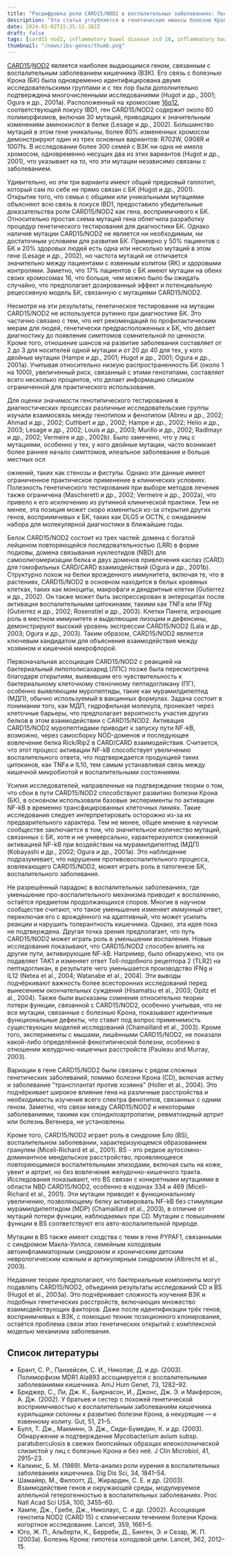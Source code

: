 ```yaml
---
title: "Расшифровка роли CARD15/NOD2 в воспалительных заболеваниях: Понимание болезни Крона и синдрома Бло"
description: "Эта статья углубляется в генетические нюансы болезни Крона и синдрома Бло, сосредотачиваясь на различном воздействии мутаций гена CARD15/NOD2. Она освещает контрастные функциональные результаты в этих заболеваниях и подчёркивает продолжающиеся трудности в установлении связи между генетическими открытиями и механизмами заболеваний."
date: 2024-01-02T15:35:12.382Z
draft: false
tags: [card15 nod2, inflammatory bowel disease icd 10, inflammatory bowel syndrome icd 10, is crohns an autoimmune disease, crohn's disease icd 10, crohn's colitis icd 10, Muckle–Wells syndrome, familial cold autoinflammatory syndrome, familial cold inflammatory syndrome, chronic infantile neurological cutaneous and articular syndrome]
thumbnail: "/news/ibs-genes/thumb.png"
---
```


[CARD15](https://www.omim.org/entry/605956?search=card15&highlight=card15)/[NOD2](https://www.omim.org/entry/605956?search=NOD2&highlight=nod2) является наиболее выдающимся геном, связанным с воспалительным заболеванием кишечника (ВЗК). Его связь с болезнью Крона (БК) была одновременно идентифицирована двумя исследовательскими группами и с тех пор была дополнительно подтверждена многочисленными исследованиями (Hugot и др., 2001; Ogura и др., 2001a). Расположенный на хромосоме [16q12](https://www.ncbi.nlm.nih.gov/gene/?term=human[organism]+AND+16q12), соответствующей локусу IBD1, ген CARD15/NOD2 содержит около 60 полиморфизмов, включая 30 мутаций, приводящих к значительным изменениям аминокислот в белке (Lesage и др., 2002). Большинство мутаций в этом гене уникальны, более 80% измененных хромосом демонстрируют один из трех основных вариантов: R702W, G908R и 1007fs. В исследовании более 300 семей с ВЗК ни одна не имела хромосом, одновременно несущих два из этих вариантов (Hugot и др., 2001), что указывает на то, что эти мутации независимо связаны с заболеванием.

Удивительно, но эти три варианта имеют общий предковый гаплотип, который сам по себе не прямо связан с БК (Hugot и др., 2001). Открытие того, что семьи с общими или уникальными мутациями объясняют всю связь в локусе IBD1, предоставило убедительные доказательства роли CARD15/NOD2 как гена, восприимчивого к БК. Относительно простая схема мутаций гена облегчила разработку процедур генетического тестирования для диагностики БК. Однако наличие мутации CARD15/NOD2 не является ни необходимым, ни достаточным условием для развития БК. Примерно у 50% пациентов с БК и 20% здоровых людей есть одна или несколько мутаций в этом гене (Lesage и др., 2002), но частота мутаций не отличается значительно между пациентами с язвенным колитом (ЯК) и здоровыми контролями. Заметно, что 17% пациентов с БК имеют мутации на обеих своих хромосомах 16, что больше, чем можно было бы ожидать случайно, что предполагает дозированный эффект и потенциальную рецессивную модель БК, связанную с мутациями CARD15/NOD2.

Несмотря на эти результаты, генетическое тестирование на мутации CARD15/NOD2 не используется рутинно при диагностике БК. Это частично связано с тем, что нет рекомендаций по профилактическим мерам для людей, генетически предрасположенных к БК, что делает диагностику до появления симптомов сомнительной по ценности. Кроме того, отношение шансов на развитие заболевания составляет от 2 до 3 для носителей одной мутации и от 20 до 40 для тех, у кого двойные мутации (Hampe и др., 2001; Hugot и др., 2001; Ogura и др., 2001a). Учитывая относительно низкую распространенность БК (около 1 на 1000), увеличенный риск, связанный с этими генотипами, составляет всего несколько процентов, что делает информацию слишком ограниченной для практического использования.

Для оценки значимости генотипического тестирования в диагностических процессах различные исследовательские группы изучали взаимосвязь между генотипом и фенотипом (Abreu и др., 2002; Ahmad и др., 2002; Cuthbert и др., 2002; Hampe и др., 2002; Helio и др., 2003; Lesage и др., 2002; Louis и др., 2003; Murillo и др., 2002; Radlmayr и др., 2002; Vermeire и др., 2002b). Было замечено, что у лиц с мутациями, особенно у тех, у кого двойные мутации, часто возникает более раннее начало симптомов, илеальное заболевание и больше местных осл

ожнений, таких как стенозы и фистулы. Однако эти данные имеют ограниченное практическое применение в клинических условиях. Полезность генетического тестирования при выборе методов лечения также ограничена (Mascheretti и др., 2002; Vermeire и др., 2002a), что привело к его исключению из рутинной клинической практики. Тем не менее, эта позиция может скоро измениться из-за открытия других генов, восприимчивых к БК, таких как DLG5 и OCTN, с ожиданием набора для молекулярной диагностики в ближайшие годы.

Белок CARD15/NOD2 состоит из трех частей: домена с богатой лейцином повторяющейся последовательностью (LRR) в форме подковы, домена связывания нуклеотидов (NBD) для самоолигомеризации белка и двух доменов привлечения каспаз (CARD) для гомофильных CARD/CARD взаимодействий (Ogura и др., 2001b). Структурно похож на белки врожденного иммунитета, включая те, что в растениях, CARD15/NOD2 в основном находится в белых кровяных клетках, таких как моноциты, макрофаги и дендритные клетки (Gutierrez и др., 2002). Он также может быть экспрессирован в энтероцитах после активации воспалительными цитокинами, такими как TNFa или IFNg (Gutierrez и др., 2002; Rosenstiel и др., 2003). Клетки Панета, играющие роль в местном иммунитете и выделяющие лизоцим и дефенсины, демонстрируют высокий уровень экспрессии CARD15/NOD2 (Lala и др., 2003; Ogura и др., 2003). Таким образом, CARD15/NOD2 является ключевым кандидатом для объяснения взаимодействия между хозяином и кишечной микрофлорой.

Первоначальная ассоциация CARD15/NOD2 с реакцией на бактериальный липополисахарид (ЛПС) позже была пересмотрена благодаря открытиям, выявившим его чувствительность к бактериальному клеточному стеночному пептидогликану (ПГ), особенно выявляющим муропептиды, такие как мурамилдипептид (МДП), обычно используемый в вакцинных формулах. Задача состоит в понимании того, как МДП, гидрофильная молекула, проникает через клеточные барьеры, что предполагает вероятность участия других белков в этом взаимодействии с CARD15/NOD2. Активация CARD15/NOD2 муропептидами приводит к запуску пути NF-kB, возможно, через самосборку NOD-доменов и последующее вовлечение белка Rick/Rip2 в CARD/CARD взаимодействия. Считается, что этот процесс активации NF-kB способствует увеличению воспалительного ответа, что подтверждается продукцией таких цитокинов, как TNFa и IL10, тем самым устанавливая связь между кишечной микробиотой и воспалительными состояниями.

Усилия исследователей, направленные на подтверждение теории о том, что сбои в пути CARD15/NOD2 способствуют развитию болезни Крона (БК), в основном использовали базовые эксперименты по активации NF-kB в временно трансфицированных клеточных линиях. Такие исследования следует интерпретировать осторожно из-за их предварительного характера. Тем не менее, общее мнение в научном сообществе заключается в том, что значительное количество мутаций, связанных с БК, хотя и не универсально, характеризуются сниженной активацией NF-kB при воздействии на мурамилдипептид (МДП) (Kobayashi и др., 2002; Ogura и др., 2001a). Это наблюдение подразумевает, что нарушение противовоспалительного процесса, вовлекающего CARD15/NOD2, может играть роль в патогенезе БК, воспалительного заболевания.



Не разрешённый парадокс в воспалительных заболеваниях, где уменьшение про-воспалительного механизма приводит к воспалению, остаётся предметом продолжающихся споров. Многие в научном сообществе считают, что такое уменьшение изменяет иммунный ответ, переключая его с врождённого на адаптивный, что может усилить реакции и нарушить толерантность кишечника. Однако, эта идея пока не подтверждена. Другая точка зрения предполагает, что путь CARD15/NOD2 может играть роль в уменьшении воспаления. Новые исследования показывают, что CARD15/NOD2 способен влиять на другие пути, активирующие NF-kB. Например, было обнаружено, что он подавляет TAK1 и изменяет ответ Toll-подобного рецептора 2 (TLR2) на пептидогликан, в результате чего уменьшается производство IFNg и IL12 (Netea et al., 2004; Watanabe et al., 2004). Эти выводы подчёркивают важность более всесторонних исследований перед вынесением окончательных суждений (Hisamatsu et al., 2003; Opitz et al., 2004). Также были высказаны сомнения относительно теории потери функции, связанной с CARD15/NOD2, особенно учитывая, что не все мутации, связанные с болезнью Крона, показывают идентичные функциональные дефекты, что ставит под вопрос применимость существующих моделей исследований (Chamaillard et al., 2003). Кроме того, эксперименты с мышами, лишёнными CARD15/NOD2, не показали какой-либо определённой фенотипической болезни, особенно в отношении желудочно-кишечных расстройств (Pauleau and Murray, 2003).

Вариации в гене CARD15/NOD2 были связаны с рядом сложных генетических заболеваний, помимо болезни Крона (CD), включая астму и заболевание "трансплантат против хозяина" (Holler et al., 2004). Это подчёркивает широкое влияние гена на различные расстройства и необходимость изучения всего спектра фенотипов, связанных с одним геном. Заметно, что связи между CARD15/NOD2 и некоторыми заболеваниями, такими как спондилоартропатии, ревматоидный артрит или болезнь Вегенера, не установлены.

Кроме того, CARD15/NOD2 играет роль в синдроме Бло (BS), воспалительном заболевании, характеризующемся образованием гранулем (Miceli-Richard et al., 2001). BS - это редкое аутосомно-доминантное мендельское расстройство, проявляющееся повторяющимися воспалительными эпизодами, включая сыпь на коже, увеит и артрит, но без вовлечения желудочно-кишечного тракта. Исследования показывают, что BS связан с конкретными мутациями в области NBD CARD15/NOD2, особенно в кодонах 334 и 469 (Miceli-Richard et al., 2001). Эти мутации приводят к функциональному увеличению, позволяющему белку активировать NF-kB без стимуляции мурамилдипептидом (MDP) (Chamaillard et al., 2003), в отличие от мутаций потери функции, наблюдаемых при CD. Мутации с повышением функции в BS соответствуют его авто-воспалительной природе.

Мутации в BS также имеют сходства с теми в гене PYPAF1, связанными с синдромом Макла-Уэллса, семейным холодовым автоинфламматорным синдромом и хроническим детским неврологическим кожным и артикулярным синдромом (Albrecht et al., 2003).

Недавние теории предполагают, что бактериальные компоненты могут подавлять CARD15/NOD2, объединяя результаты исследований CD и BS (Hugot et al., 2003a). Это подчёркивает сложность изучения ВЗК и подобных генетических расстройств, включающих множество взаимодействующих факторов. Даже после идентификации трёх генов, восприимчивых к ВЗК, с помощью техник позиционного клонирования, остаётся проблема связи этих генетических открытий с комплексной моделью механизма заболевания.

## Список литературы

* Брант, С. Р., Панхейсен, С. И., Николае, Д. и др. (2003). Полиморфизм MDR1 Ala893 ассоциируется с воспалительными заболеваниями кишечника. AmJ Hum Genet, 73, 1282–92.
* Бриджер, С., Ли, Дж. К., Бьярнасон, И., Джонс, Дж. Э. и Макферсон, А. Дж. (2002). У братьев и сестер с похожей генетической восприимчивостью к воспалительным заболеваниям кишечника курильщики склонны к развитию болезни Крона, а некурящие — к язвенному колиту. Gut, 51, 21–5.
* Булл, Т. Дж., Макминн, Э. Дж., Сиди-Бумедин, К. и др. (2003). Обнаружение и подтверждение Mycobacterium avium subsp. paratuberculosis в свежих биопсийных образцах илеоколонической слизистой у лиц с болезнью Крона и без неё. J Clin Microbiol, 41, 2915–23.
* Калкинс, Б. М. (1989). Мета-анализ роли курения в воспалительных заболеваниях кишечника. Dig Dis Sci, 34, 1841–54.
* Шамайяр, М., Филпотт, Д., Жирардин, С. Е. и др. (2003). Взаимодействие генов и окружающей среды, модулируемое аллельной гетерогенностью в воспалительных заболеваниях. Proc Natl Acad Sci USA, 100, 3455–60.
* Хампе, Дж., Гребе, Дж., Николаус, С. и др. (2002). Ассоциация генотипа NOD2 (CARD 15) с клиническим течением болезни Крона: когортное исследование. Lancet, 359, 1661–5.
* Юго, Ж. П., Альберти, К., Берреби, Д., Бинген, Э. и Сезар, Ж. П. (2003a). Болезнь Крона: гипотеза холодовой цепи. Lancet, 362, 2012–15.